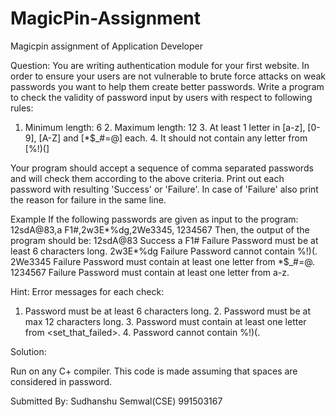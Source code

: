 # MagicPin-Assignment
Magicpin assignment of Application Developer

Question:
You are writing authentication module for  your first website. In order to ensure your users are not vulnerable to brute force attacks on weak passwords you want to help them create better passwords. Write a program to check the validity of password input by users with respect to following rules: 
1. Minimum length: 6 2. Maximum length: 12 3. At least 1 letter in [a-z], [0-9], [A-Z] and [*$_#=@] each. 4. It should not contain any letter from [%!)(] 
 
Your program should accept a sequence of comma separated passwords and will check them according to the above criteria. Print out each password with resulting 'Success' or 'Failure'. In case of 'Failure' also print the reason for failure in the same line. 
 
Example If the following passwords are given as input to the program: 12sdA@83,a F1#,2w3E*%dg,2We3345, 1234567 Then, the output of the program should be: 12sdA@83 Success a F1# Failure Password must be at least 6 characters long. 2w3E*%dg Failure Password cannot contain %!)(. 2We3345 Failure Password must contain at least one letter from *$_#=@. 1234567 Failure Password must contain at least one letter from a-z. 
 
Hint: Error messages for each check: 
 
1. Password must be at least 6 characters long. 2. Password must be at max 12 characters long. 3. Password must contain at least one letter from <set_that_failed>. 4. Password cannot contain %!)(. 
 
 
 
Solution:


Run on any C+ compiler.
This code is made assuming that spaces are considered in password.


Submitted By:
Sudhanshu Semwal(CSE)
991503167

